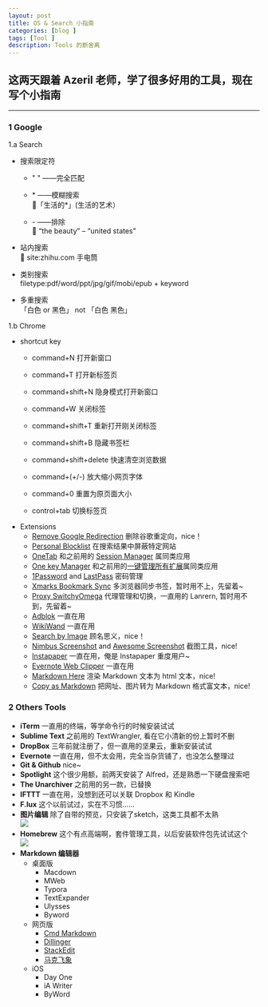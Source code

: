 ```yaml
---
layout: post
title: OS & Search 小指南
categories: [blog ]
tags: [Tool ]
description: Tools 的断舍离
---
```




## 这两天跟着 Azeril 老师，学了很多好用的工具，现在写个小指南  
---

### 1 Google   

1.a Search  

  + 搜索限定符  
     * " " ——完全匹配  
      
     * \* ——模糊搜索  
     🍐「生活的*」(生活的艺术） 
      
     * \- ——排除  
     🍐 “the beauty” – “united states”  
       
  + 站内搜索  
  🍐 site:zhihu.com 手电筒
  
  + 类别搜索  
  filetype:pdf/word/ppt/jpg/gif/mobi/epub + keyword   
  
  + 多重搜索  
  「白色 or 黑色」 not 「白色 黑色」




1.b Chrome  
 
  + shortcut key  
     * command+N 打开新窗口  
     
     * command+T 打开新标签页  
     
     * command+shift+N 隐身模式打开新窗口 
      
     * command+W 关闭标签  
      
     * command+shift+T 重新打开刚关闭标签  
      
     * command+shift+B 隐藏书签栏   
     
     * command+shift+delete 快速清空浏览数据   
     
     * command+(+/-) 放大缩小网页字体  
     
     * command+0 重置为原页面大小  
     
     * control+tab 切换标签页
  
  * Extensions  
     * [Remove Google Redirection](https://chrome.google.com/webstore/detail/remove-google-redirection/dnhjklgpiifbofihffldllbcopkinlod) 删除谷歌重定向，nice！  
     * [Personal Blocklist](https://chrome.google.com/webstore/detail/personal-blocklist-by-goo/nolijncfnkgaikbjbdaogikpmpbdcdef?hl=en) 在搜索结果中屏蔽特定网站  
     * [OneTab](https://chrome.google.com/webstore/detail/onetab/chphlpgkkbolifaimnlloiipkdnihall) 和之前用的 [Session Manager](https://chrome.google.com/webstore/detail/session-manager/bbcnbpafconjjigibnhbfmmgdbbkcjfi) 属同类应用
     * [One key Manager](https://chrome.google.com/webstore/detail/%E4%B8%80%E9%94%AE%E7%AE%A1%E7%90%86/kfjmkgngkgpgjdoealkmmajmmhpnffoj) 和之前用的[一键管理所有扩展](https://chrome.google.com/webstore/detail/%E4%B8%80%E9%94%AE%E7%AE%A1%E7%90%86%E6%89%80%E6%9C%89%E6%89%A9%E5%B1%95/niemebbfnfbjfojajlmnbiikmcpjkkja)属同类应用  
     * [1Password](https://chrome.google.com/webstore/detail/1password-password-manage/aomjjhallfgjeglblehebfpbcfeobpgk?hl) and [LastPass](https://chrome.google.com/webstore/detail/lastpass-free-password-ma/hdokiejnpimakedhajhdlcegeplioahd) 密码管理  
     * [Xmarks Bookmark Sync](https://chrome.google.com/webstore/detail/xmarks-bookmark-sync/ajpgkpeckebdhofmmjfgcjjiiejpodla) 多浏览器同步书签，暂时用不上，先留着~  
     * [Proxy SwitchyOmega](https://chrome.google.com/webstore/detail/proxy-switchyomega/padekgcemlokbadohgkifijomclgjgif) 代理管理和切换，一直用的 Lanrern, 暂时用不到，先留着~  
     * [Adblok](https://chrome.google.com/webstore/detail/adblock-plus/cfhdojbkjhnklbpkdaibdccddilifddb) 一直在用  
     * [WikiWand](https://chrome.google.com/webstore/detail/wikiwand-wikipedia-modern/emffkefkbkpkgpdeeooapgaicgmcbolj) 一直在用  
     * [Search by Image](https://chrome.google.com/webstore/detail/search-by-image-by-google/dajedkncpodkggklbegccjpmnglmnflm) 顾名思义，nice！  
     * [Nimbus Screenshot](https://chrome.google.com/webstore/detail/nimbus-screenshot-and-scr/bpconcjcammlapcogcnnelfmaeghhagj) and [Awesome Screenshot](https://chrome.google.com/webstore/detail/awesome-screenshot-screen/nlipoenfbbikpbjkfpfillcgkoblgpmj?hl=en) 截图工具，nice!  
     * [Instapaper](https://chrome.google.com/webstore/detail/instapaper/ldjkgaaoikpmhmkelcgkgacicjfbofhh) 一直在用，俺是 Instapaper 重度用户~  
     * [Evernote Web Clipper](https://chrome.google.com/webstore/detail/evernote-web-clipper/pioclpoplcdbaefihamjohnefbikjilc) 一直在用  
     * [Markdown Here](https://chrome.google.com/webstore/detail/markdown-here/elifhakcjgalahccnjkneoccemfahfoa) 渲染 Markdown 文本为 html 文本，nice!  
     * [Copy as Markdown](https://chrome.google.com/webstore/detail/copy-as-markdown/fkeaekngjflipcockcnpobkpbbfbhmdn) 把网址、图片转为 Markdown 格式富文本，nice!

### 2 Others Tools

+ **iTerm** 一直用的终端，等学命令行的时候安装试试
+ **Sublime Text** 之前用的 TextWrangler, 看在它小清新的份上暂时不删  
+ **DropBox** 三年前就注册了，但一直用的坚果云，重新安装试试  
+ **Evernote** 一直在用，但不太会用，完全当杂货铺了，也没怎么整理过  
+ **Git & Github** nice~  
+ **Spotlight** 这个很少用额，前两天安装了 Alfred，还是熟悉一下硬盘搜索吧  
+ **The Unarchiver** 之前用的另一款，已替换  
+ **IFTTT** 一直在用，没想到还可以关联 Dropbox 和 Kindle
+ **F.lux** 这个以前试过，实在不习惯......  
+ **图片编辑** 除了自带的预览，只安装了sketch，这类工具都不太熟  
![](http://o7v1v0rr4.bkt.clouddn.com/%E5%9B%BE%E7%89%87%E5%A4%84%E7%90%86%E5%B7%A5%E5%85%B7.png)
+ **Homebrew** 这个有点高端啊，套件管理工具，以后安装软件包先试试这个  
 ![](http://o7v1v0rr4.bkt.clouddn.com/Homwbrew%E5%BA%94%E7%94%A8.png)  
+ **Markdown 编辑器**
  - 桌面版
     * Macdown
     * MWeb  
     * Typora  
     * TextExpander
     * Ulysses  
     * Byword  
  - 网页版
     * [Cmd Markdown](https://www.zybuluo.com/mdeditor)
     * [Dillinger](http://dillinger.io/)
     * [StackEdit](https://stackedit.io/editor#)  
     * [马克飞象](https://maxiang.io/)  
  - iOS
     * Day One  
     * iA Writer
     * ByWord